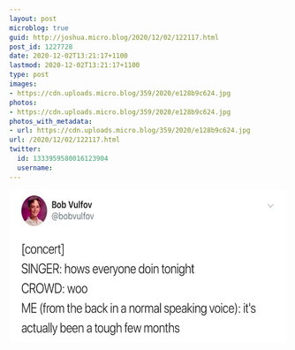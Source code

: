 ```yaml
---
layout: post
microblog: true
guid: http://joshua.micro.blog/2020/12/02/122117.html
post_id: 1227728
date: 2020-12-02T13:21:17+1100
lastmod: 2020-12-02T13:21:17+1100
type: post
images:
- https://cdn.uploads.micro.blog/359/2020/e128b9c624.jpg
photos:
- https://cdn.uploads.micro.blog/359/2020/e128b9c624.jpg
photos_with_metadata:
- url: https://cdn.uploads.micro.blog/359/2020/e128b9c624.jpg
url: /2020/12/02/122117.html
twitter:
  id: 1333959580016123904
  username: 
---
```



<img src="uploads/2020/e128b9c624.jpg" width="600" height="277" alt="" />
